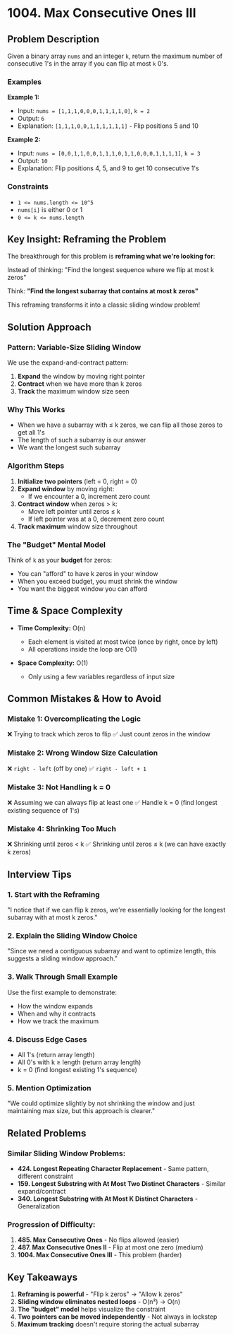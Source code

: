 # 1004. Max Consecutive Ones III

## Problem Description
Given a binary array `nums` and an integer `k`, return the maximum number of consecutive 1's in the array if you can flip at most `k` 0's.

### Examples

**Example 1:**
- Input: `nums = [1,1,1,0,0,0,1,1,1,1,0]`, `k = 2`
- Output: `6`
- Explanation: `[1,1,1,0,0,1,1,1,1,1,1]` - Flip positions 5 and 10

**Example 2:**
- Input: `nums = [0,0,1,1,0,0,1,1,1,0,1,1,0,0,0,1,1,1,1]`, `k = 3`
- Output: `10`
- Explanation: Flip positions 4, 5, and 9 to get 10 consecutive 1's

### Constraints
- `1 <= nums.length <= 10^5`
- `nums[i]` is either 0 or 1
- `0 <= k <= nums.length`

## Key Insight: Reframing the Problem

The breakthrough for this problem is **reframing what we're looking for**:

Instead of thinking: "Find the longest sequence where we flip at most k zeros"

Think: **"Find the longest subarray that contains at most k zeros"**

This reframing transforms it into a classic sliding window problem!

## Solution Approach

### Pattern: Variable-Size Sliding Window

We use the expand-and-contract pattern:
1. **Expand** the window by moving right pointer
2. **Contract** when we have more than k zeros
3. **Track** the maximum window size seen

### Why This Works

- When we have a subarray with ≤ k zeros, we can flip all those zeros to get all 1's
- The length of such a subarray is our answer
- We want the longest such subarray

### Algorithm Steps

1. **Initialize two pointers** (left = 0, right = 0)
2. **Expand window** by moving right:
   - If we encounter a 0, increment zero count
3. **Contract window** when zeros > k:
   - Move left pointer until zeros ≤ k
   - If left pointer was at a 0, decrement zero count
4. **Track maximum** window size throughout

### The "Budget" Mental Model

Think of `k` as your **budget** for zeros:
- You can "afford" to have k zeros in your window
- When you exceed budget, you must shrink the window
- You want the biggest window you can afford

## Time & Space Complexity

- **Time Complexity:** O(n)
  - Each element is visited at most twice (once by right, once by left)
  - All operations inside the loop are O(1)

- **Space Complexity:** O(1)
  - Only using a few variables regardless of input size

## Common Mistakes & How to Avoid

### Mistake 1: Overcomplicating the Logic
❌ Trying to track which zeros to flip
✅ Just count zeros in the window

### Mistake 2: Wrong Window Size Calculation
❌ `right - left` (off by one)
✅ `right - left + 1`

### Mistake 3: Not Handling k = 0
❌ Assuming we can always flip at least one
✅ Handle k = 0 (find longest existing sequence of 1's)

### Mistake 4: Shrinking Too Much
❌ Shrinking until zeros < k
✅ Shrinking until zeros ≤ k (we can have exactly k zeros)

## Interview Tips

### 1. Start with the Reframing
"I notice that if we can flip k zeros, we're essentially looking for the longest subarray with at most k zeros."

### 2. Explain the Sliding Window Choice
"Since we need a contiguous subarray and want to optimize length, this suggests a sliding window approach."

### 3. Walk Through Small Example
Use the first example to demonstrate:
- How the window expands
- When and why it contracts
- How we track the maximum

### 4. Discuss Edge Cases
- All 1's (return array length)
- All 0's with k ≥ length (return array length)
- k = 0 (find longest existing 1's sequence)

### 5. Mention Optimization
"We could optimize slightly by not shrinking the window and just maintaining max size, but this approach is clearer."

## Related Problems

### Similar Sliding Window Problems:
- **424. Longest Repeating Character Replacement** - Same pattern, different constraint
- **159. Longest Substring with At Most Two Distinct Characters** - Similar expand/contract
- **340. Longest Substring with At Most K Distinct Characters** - Generalization

### Progression of Difficulty:
1. **485. Max Consecutive Ones** - No flips allowed (easier)
2. **487. Max Consecutive Ones II** - Flip at most one zero (medium)
3. **1004. Max Consecutive Ones III** - This problem (harder)

## Key Takeaways

1. **Reframing is powerful** - "Flip k zeros" → "Allow k zeros"
2. **Sliding window eliminates nested loops** - O(n²) → O(n)
3. **The "budget" model** helps visualize the constraint
4. **Two pointers can be moved independently** - Not always in lockstep
5. **Maximum tracking** doesn't require storing the actual subarray